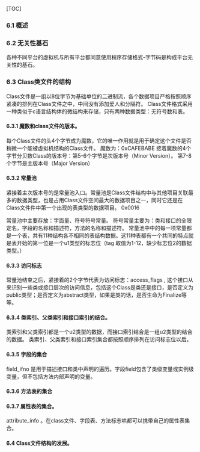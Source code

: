 [TOC]

### 6.1 概述

### 6.2 无关性基石

各种不同平台的虚拟机与所有平台都同意使用程序存储格式-字节码是构成平台无关性的基石。

### 6.3 Class类文件的结构

Class文件是一组以8位字节为基础单位的二进制流，各个数据项目严格按照顺序紧凑的排列在Class文件之中，中间没有添加爱人和分隔符。
Class文件格式采用一种类似于c语言结构体的微结构来存储，只有两种数据类型：无符号数和表。

#### 6.3.1 魔数和class文件的版本。

每个Class文件的头4个字节成为魔数，它的唯一作用就是用于确定这个文件是否稍微一个能被虚拟机结构的Class文件。
魔数为：0xCAFEBABE
接着魔数的4个字节分贝数Class的版本号：第5-6个字节是次版本号（Minor Version）。 第7-8个字节是主版本号（Major Version）

#### 6.3.2 常量池

紧接着主次版本号的是常量池入口。常量池是Class文件结构中与其他项目关联最多的数据类型，也是占用Class文件空间最大的数据项目之一，同时它还是在Class文件件中第一个出现的表类型的数据项目。
0x0016 

常量池中主要存放：字面量、符号符号常量。
符号常量主要为：类和接口的全限定名，字段的名称和描述符，方法的名称和描述符。
常量池中中的每一项常量都是一个表，共有11种结构各不相同的表结构数据。这11种表都有一个共同的特点就是表开始的第一位是一个u1类型的标志位（tag 取值为1-12，缺少标志位2的数据类型。）

#### 6.3.3 访问标志

常量池结束之后，紧接着的2个字节代表为访问标志：access_flags , 这个接口从来识别一些类或接口层次的访问信息，包括这个Class是类还是接口，是否定义为public类型；是否定义为abstract类型，如果是类的话，是否生命为Finalize等等。

#### 6.3.4 类索引、父类索引和接口索引的结合。

类索引和父类索引都是一个u2类型的数据，而接口索引结合是一组u2类型的结合的数据。
类索引、父类索引和接口索引集合都按照顺序排列在访问标志位以后。

#### 6.3.5 字段的集合

field_ifno 是用于描述接口和类中声明的遍历。字段field包含了类级变量或实例级变量，但不包括方法内部声明的变量。

#### 6.3.6 方法表的集合

#### 6.3.7 属性表的集合。

attribute_info 。在class文件、字段表、方法标志哄都可以携带自己的属性表集合。

#### 6.4 Class文件结构的发展。





